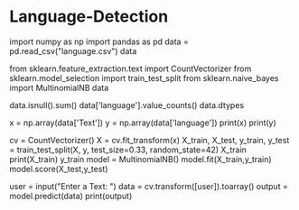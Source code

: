 # Language-Detection

import numpy as np
import pandas as pd
data = pd.read_csv("language.csv")
data

from sklearn.feature_extraction.text import CountVectorizer
from sklearn.model_selection import train_test_split
from sklearn.naive_bayes import MultinomialNB
data

data.isnull().sum()
data['language'].value_counts()
data.dtypes

x = np.array(data['Text'])
y = np.array(data['language'])
print(x)
print(y)

cv = CountVectorizer()
X = cv.fit_transform(x)
X_train, X_test, y_train, y_test = train_test_split(X, y, test_size=0.33, random_state=42)
X_train
print(X_train)
y_train
model = MultinomialNB()
model.fit(X_train,y_train)
model.score(X_test,y_test)

user = input("Enter a Text: ")
data = cv.transform([user]).toarray()
output = model.predict(data)
print(output)
